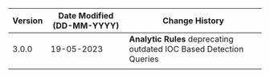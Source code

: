 | **Version** | **Date Modified (DD-MM-YYYY)** | **Change History**                                                 |
|-------------|--------------------------------|--------------------------------------------------------------------|
| 3.0.0       | 19-05-2023                     |**Analytic Rules** deprecating outdated IOC Based Detection Queries |  
|             |                                |                                                                    |
